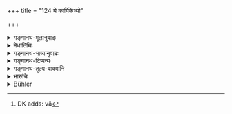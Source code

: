 +++
title = "124 ये कार्यिकेभ्यो"

+++

<details><summary>गङ्गानथ-मूलानुवादः</summary>

Those evil-minded persons who would take money from men engaged in business—of these the King shall confiscate the whole property and ordain banishment.—(124)
</details>

<details><summary>मेधातिथिः</summary>

**ये** रक्षाधिकृताः **कार्यिकेभ्यो** व्यवहर्तृभ्यो व्यापारवद्भ्यो[^१५०] हललेशोद्देशिकया दण्डयन्ति जनपदान्, तेषां सर्वस्वहरणप्रवासने राजा कुर्यात् ॥ ७.१२४ ॥


[^१५०]:
     DK adds: vā
</details>

<details><summary>गङ्गानथ-भाष्यानुवादः</summary>

Those officers appointed for protecting the people who—‘*from men engaged in business*’—those who do business and are in trade —‘*take money*’—*i.e*. impose fines on the people, in connection with ploughing &c.,—these men shall be banished and their property confiscated by the king.—(124)
</details>

<details><summary>गङ्गानथ-टिप्पन्यः</summary>

This verse is quoted in *Vivādaratnākara* (p. 367), which explains
‘*kāryikebhyaḥ*’ as ‘men who have business, suitors.’
</details>

<details><summary>गङ्गानथ-तुल्य-वाक्यानि</summary>

*Yājñavalkya* (1.337).—(See under 120.)
</details>

<details><summary>भारुचिः</summary>

ज्ञातव्यतिक्रमाणां राजाधिकृतानां सर्वस्वादानप्रवासने कारेयेत्, जनपदरक्षार्थीत्य् अर्थः ॥ ७.१२४ ॥
</details>

<details><summary>Bühler</summary>

124	Let the king confiscate the whole property of those (officials) who, evil-minded, may take money from suitors, and banish them.
</details>
